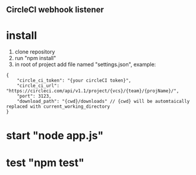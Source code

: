 ## CircleCI webhook listener

# install
1.	clone repository
2.	run "npm install"
3.  in root of project add file named "settings.json", example:
```
{
	"circle_ci_token": "{your circleCI token}",
	"circle_ci_url": "https://circleci.com/api/v1.1/project/{vcs}/{team}/{projName}/",
	"port": 3123,
	"download_path": "{cwd}/downloads" // {cwd} will be automtaically replaced with current_working_directory
}
```

# start "node app.js"
# test "npm test"
